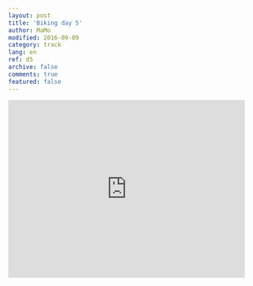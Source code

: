 ```yaml
---   
layout: post 
title: 'Biking day 5'  
author: MaMo 
modified: 2016-09-09
category: track 
lang: en 
ref: d5
archive: false 
comments: true 
featured: false 
--- 
```


                                                                                                                                                                                                                                                                                                                                                                                     

<iframe width='480' height='360' src='http://track-kit.net/maps_s3/?v=embed&track=229808.gpx' frameborder='0' allowfullscreen></iframe>